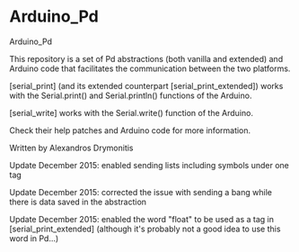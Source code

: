 # Arduino_Pd

Arduino_Pd

This repository is a set of Pd abstractions (both vanilla and extended) and Arduino code that facilitates the communication between the two platforms.

[serial_print] (and its extended counterpart [serial_print_extended]) works with the Serial.print() and Serial.println() functions of the Arduino.

[serial_write] works with the Serial.write() function of the Arduino.

Check their help patches and Arduino code for more information.

Written by Alexandros Drymonitis




Update December 2015: enabled sending lists including symbols under one tag

Update December 2015: corrected the issue with sending a bang while there is data saved in the abstraction

Update December 2015: enabled the word "float" to be used as a tag in [serial_print_extended] (although it's probably not a good idea to use this word in Pd...)
